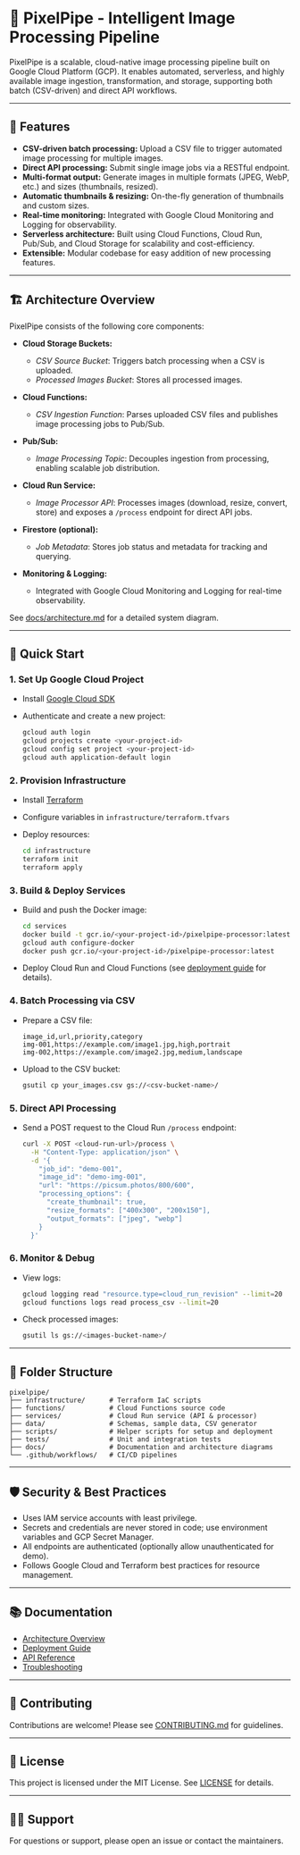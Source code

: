 # 🚀 PixelPipe - Intelligent Image Processing Pipeline

PixelPipe is a scalable, cloud-native image processing pipeline built on Google Cloud Platform (GCP). It enables automated, serverless, and highly available image ingestion, transformation, and storage, supporting both batch (CSV-driven) and direct API workflows.

---

## 🌟 Features

- **CSV-driven batch processing:** Upload a CSV file to trigger automated image processing for multiple images.
- **Direct API processing:** Submit single image jobs via a RESTful endpoint.
- **Multi-format output:** Generate images in multiple formats (JPEG, WebP, etc.) and sizes (thumbnails, resized).
- **Automatic thumbnails & resizing:** On-the-fly generation of thumbnails and custom sizes.
- **Real-time monitoring:** Integrated with Google Cloud Monitoring and Logging for observability.
- **Serverless architecture:** Built using Cloud Functions, Cloud Run, Pub/Sub, and Cloud Storage for scalability and cost-efficiency.
- **Extensible:** Modular codebase for easy addition of new processing features.

---

## 🏗️ Architecture Overview

PixelPipe consists of the following core components:

- **Cloud Storage Buckets:**
  - *CSV Source Bucket*: Triggers batch processing when a CSV is uploaded.
  - *Processed Images Bucket*: Stores all processed images.

- **Cloud Functions:**
  - *CSV Ingestion Function*: Parses uploaded CSV files and publishes image processing jobs to Pub/Sub.

- **Pub/Sub:**
  - *Image Processing Topic*: Decouples ingestion from processing, enabling scalable job distribution.

- **Cloud Run Service:**
  - *Image Processor API*: Processes images (download, resize, convert, store) and exposes a `/process` endpoint for direct API jobs.

- **Firestore (optional):**  
  - *Job Metadata*: Stores job status and metadata for tracking and querying.

- **Monitoring & Logging:**  
  - Integrated with Google Cloud Monitoring and Logging for real-time observability.

See [docs/architecture.md](docs/architecture.md) for a detailed system diagram.

---

## 🚀 Quick Start

### 1. **Set Up Google Cloud Project**

- Install [Google Cloud SDK](https://cloud.google.com/sdk/docs/install)
- Authenticate and create a new project:

  ```bash
  gcloud auth login
  gcloud projects create <your-project-id>
  gcloud config set project <your-project-id>
  gcloud auth application-default login
  ```

### 2. **Provision Infrastructure**

- Install [Terraform](https://www.terraform.io/downloads)
- Configure variables in `infrastructure/terraform.tfvars`
- Deploy resources:

  ```bash
  cd infrastructure
  terraform init
  terraform apply
  ```

### 3. **Build & Deploy Services**

- Build and push the Docker image:

  ```bash
  cd services
  docker build -t gcr.io/<your-project-id>/pixelpipe-processor:latest .
  gcloud auth configure-docker
  docker push gcr.io/<your-project-id>/pixelpipe-processor:latest
  ```

- Deploy Cloud Run and Cloud Functions (see [deployment guide](docs/deployment.md) for details).

### 4. **Batch Processing via CSV**

- Prepare a CSV file:

  ```csv
  image_id,url,priority,category
  img-001,https://example.com/image1.jpg,high,portrait
  img-002,https://example.com/image2.jpg,medium,landscape
  ```

- Upload to the CSV bucket:

  ```bash
  gsutil cp your_images.csv gs://<csv-bucket-name>/
  ```

### 5. **Direct API Processing**

- Send a POST request to the Cloud Run `/process` endpoint:

  ```bash
  curl -X POST <cloud-run-url>/process \
    -H "Content-Type: application/json" \
    -d '{
      "job_id": "demo-001",
      "image_id": "demo-img-001",
      "url": "https://picsum.photos/800/600",
      "processing_options": {
        "create_thumbnail": true,
        "resize_formats": ["400x300", "200x150"],
        "output_formats": ["jpeg", "webp"]
      }
    }'
  ```

### 6. **Monitor & Debug**

- View logs:

  ```bash
  gcloud logging read "resource.type=cloud_run_revision" --limit=20
  gcloud functions logs read process_csv --limit=20
  ```

- Check processed images:

  ```bash
  gsutil ls gs://<images-bucket-name>/
  ```

---

## 🧩 Folder Structure

```
pixelpipe/
├── infrastructure/      # Terraform IaC scripts
├── functions/           # Cloud Functions source code
├── services/            # Cloud Run service (API & processor)
├── data/                # Schemas, sample data, CSV generator
├── scripts/             # Helper scripts for setup and deployment
├── tests/               # Unit and integration tests
├── docs/                # Documentation and architecture diagrams
└── .github/workflows/   # CI/CD pipelines
```

---

## 🛡️ Security & Best Practices

- Uses IAM service accounts with least privilege.
- Secrets and credentials are never stored in code; use environment variables and GCP Secret Manager.
- All endpoints are authenticated (optionally allow unauthenticated for demo).
- Follows Google Cloud and Terraform best practices for resource management.

---

## 📚 Documentation

- [Architecture Overview](docs/architecture.md)
- [Deployment Guide](docs/deployment.md)
- [API Reference](docs/api.md)
- [Troubleshooting](docs/troubleshooting.md)

---

## 🤝 Contributing

Contributions are welcome! Please see [CONTRIBUTING.md](docs/CONTRIBUTING.md) for guidelines.

---

## 📄 License

This project is licensed under the MIT License. See [LICENSE](LICENSE) for details.

---

## 🙋‍♂️ Support

For questions or support, please open an issue or contact the maintainers.
